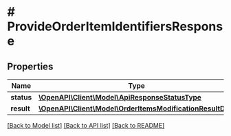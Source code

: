 # # ProvideOrderItemIdentifiersResponse

## Properties

Name | Type | Description | Notes
------------ | ------------- | ------------- | -------------
**status** | [**\OpenAPI\Client\Model\ApiResponseStatusType**](ApiResponseStatusType.md) |  | [optional]
**result** | [**\OpenAPI\Client\Model\OrderItemsModificationResultDTO**](OrderItemsModificationResultDTO.md) |  | [optional]

[[Back to Model list]](../../README.md#models) [[Back to API list]](../../README.md#endpoints) [[Back to README]](../../README.md)
